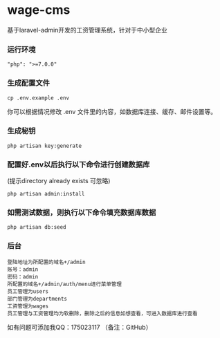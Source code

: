# wage-cms  
基于laravel-admin开发的工资管理系统，针对于中小型企业

### 运行环境
```
"php": ">=7.0.0"
```

### 生成配置文件
```
cp .env.example .env
```
你可以根据情况修改 .env 文件里的内容，如数据库连接、缓存、邮件设置等。

### 生成秘钥
```
php artisan key:generate
```

### 配置好.env以后执行以下命令进行创建数据库
(提示directory already exists 可忽略)

```
php artisan admin:install
```

### 如需测试数据，则执行以下命令填充数据库数据

```
php artisan db:seed
```

### 后台
```
登陆地址为所配置的域名+/admin
账号：admin 
密码：admin
所配置的域名+/admin/auth/menu进行菜单管理
员工管理为users
部门管理为departments
工资管理为wages
员工管理与工资管理均为软删除，删除之后的信息如想查看，可进入数据库进行查看
```

如有问题可添加我QQ：175023117
（备注：GitHub）